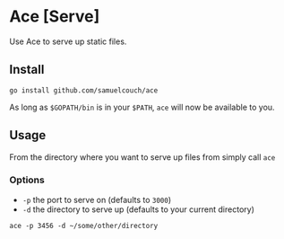 # Ace [Serve]

Use Ace to serve up static files.

## Install
`go install github.com/samuelcouch/ace`

As long as `$GOPATH/bin` is in your `$PATH`, `ace` will now be available to you.

## Usage
From the directory where you want to serve up files from simply call
`ace`

### Options
* `-p` the port to serve on (defaults to `3000`)
* `-d` the directory to serve up (defaults to your current directory)
```shell
ace -p 3456 -d ~/some/other/directory
```

